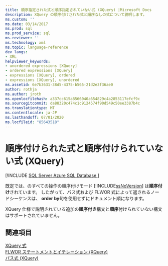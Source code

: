 ```yaml
---
title: 順序指定された式と順序指定されていない式 (XQuery) |Microsoft Docs
description: XQuery の順序付けされた式と順序なしの式について説明します。
ms.custom: ''
ms.date: 03/14/2017
ms.prod: sql
ms.prod_service: sql
ms.reviewer: ''
ms.technology: xml
ms.topic: language-reference
dev_langs:
- XML
helpviewer_keywords:
- unordered expressions [XQuery]
- ordered expressions [XQuery]
- expressions [XQuery], ordered
- expressions [XQuery], unordered
ms.assetid: 6e7b3631-38d5-4375-b565-21d2e3f36ae0
author: rothja
ms.author: jroth
ms.openlocfilehash: a337cc615a8566040a654829c4a2853117efcf9c
ms.sourcegitcommit: da88320c474c1c9124574f90d549c50ee3387b4c
ms.translationtype: MT
ms.contentlocale: ja-JP
ms.lasthandoff: 07/01/2020
ms.locfileid: "85643518"
---
```

# <a name="ordered-and-unordered-expressions-xquery"></a>順序付けられた式と順序付けられていない式 (XQuery)
[!INCLUDE [SQL Server Azure SQL Database ](../includes/applies-to-version/sqlserver.md)]

  既定では、のすべての操作の順序付けモード [!INCLUDE[ssNoVersion](../includes/ssnoversion-md.md)] は**順序付け**されています。 したがって、パス式および FLWOR 式によって返されるノードシーケンスは、 **order by**句を使用せずにドキュメント順になります。  
  
 XQuery 仕様で説明されている追加の**順序付き**構文と**順序**付けられていない構文はサポートされていません。  
  
## <a name="see-also"></a>関連項目  
 [XQuery 式](../xquery/xquery-expressions.md)   
 [FLWOR ステートメントとイテレーション &#40;XQuery&#41;](../xquery/flwor-statement-and-iteration-xquery.md)   
 [パス式 &#40;XQuery&#41;](../xquery/path-expressions-xquery.md)  
  
  

